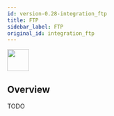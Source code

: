 ```yaml
---
id: version-0.28-integration_ftp
title: FTP
sidebar_label: FTP
original_id: integration_ftp
---
```


<img src="https://renative.org/img/ic_integrations.png" width=50 height=50 />

## Overview

TODO

